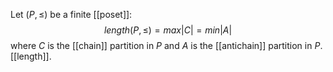 Let $(P, \leq)$ be a finite [[poset]]:
		$$length(P, \leq)= max|C|= min|A|$$
where $C$ is the [[chain]] partition in $P$ and $A$ is the [[antichain]] partition in $P$.
[[length]]. 